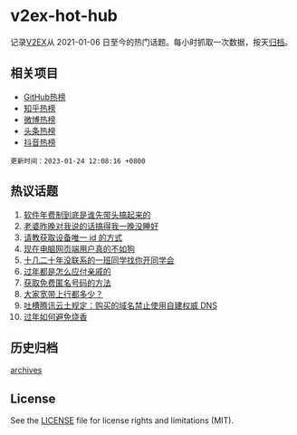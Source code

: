 # v2ex-hot-hub

 记录[V2EX](https://www.v2ex.com/)从 2021-01-06 日至今的热门话题。每小时抓取一次数据，按天[归档](archives)。
 
 ## 相关项目

- [GitHub热榜](https://github.com/snaildev/github-hot-hub)
- [知乎热榜](https://github.com/snaildev/zhihu-hot-hub)
- [微博热榜](https://github.com/snaildev/weibo-hot-hub)
- [头条热榜](https://github.com/snaildev/toutiao-hot-hub)
- [抖音热榜](https://github.com/snaildev/douyin-hot-hub)


 `更新时间：2023-01-24 12:08:16 +0800`

## 热议话题

1. [软件年费制到底是谁先带头搞起来的](https://www.v2ex.com/t/910344)
1. [老婆昨晚对我说的话搞得我一晚没睡好](https://www.v2ex.com/t/910406)
1. [请教获取设备唯一 id 的方式](https://www.v2ex.com/t/910357)
1. [现在电脑网页端用户真的不如狗](https://www.v2ex.com/t/910379)
1. [十几二十年没联系的一班同学找你开同学会](https://www.v2ex.com/t/910411)
1. [过年都是怎么应付亲戚的](https://www.v2ex.com/t/910415)
1. [获取免费匿名号码的方法](https://www.v2ex.com/t/910395)
1. [大家宽带上行都多少？](https://www.v2ex.com/t/910355)
1. [吐槽腾讯云土规定：购买的域名禁止使用自建权威 DNS](https://www.v2ex.com/t/910383)
1. [过年如何避免烧香](https://www.v2ex.com/t/910381)

## 历史归档

[archives](archives)

## License

See the [LICENSE](LICENSE) file for license rights and limitations (MIT).
